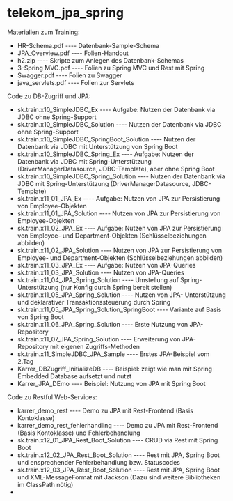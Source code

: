 # telekom_jpa_spring

Materialien zum Training:
- HR-Schema.pdf ----   Datenbank-Sample-Schema
- JPA_Overview.pdf ---- Folien-Handout
- h2.zip ----     Skripte zum Anlegen des Datenbank-Schemas
- 3-Spring MVC.pdf  ----  Folien zu Spring MVC und Rest mit Spring
- Swagger.pdf   ----  Folien zu Swagger
- java_servlets.pdf   ----    Folien zur Servlets


Code zu DB-Zugriff und JPA:
- sk.train.x10_SimpleJDBC_Ex  ----  Aufgabe: Nutzen der Datenbank via JDBC ohne Spring-Support
- sk.train.x10_SimpleJDBC_Solution  ----  Nutzen der Datenbank via JDBC ohne Spring-Support
- sk.train.x10_SimpleJDBC_SpringBoot_Solution  ---- Nutzen der Datenbank via JDBC mit Unterstützung von Spring Boot
- sk.train.x10_SimpleJDBC_Spring_Ex   ----  Aufgabe: Nutzen der Datenbank via JDBC mit Spring-Unterstützung (DriverManagerDatasource, JDBC-Template), aber ohne Spring Boot
- sk.train.x10_SimpleJDBC_Spring_Solution  ---- Nutzen der Datenbank via JDBC mit Spring-Unterstützung (DriverManagerDatasource, JDBC-Template)
- sk.train.x11_01_JPA_Ex  ---- Aufgabe: Nutzen von JPA zur Persistierung von Employee-Objekten
- sk.train.x11_01_JPA_Solution   ----  Nutzen von JPA zur Persistierung von Employee-Objekten
- sk.train.x11_02_JPA_Ex ---- Aufgabe: Nutzen von JPA zur Persistierung von Employee- und Department-Objekten (Schlüsselbeziehungen abbilden)
- sk.train.x11_02_JPA_Solution ----  Nutzen von JPA zur Persistierung von Employee- und Department-Objekten (Schlüsselbeziehungen abbilden)
- sk.train.x11_03_JPA_Ex  ----  Aufgabe: Nutzen von JPA-Queries
- sk.train.x11_03_JPA_Solution  ----  Nutzen von JPA-Queries
- sk.train.x11_04_JPA_Spring_Solution  ----   Umstellung auf Spring-Unterstützung (nur Konfig durch Spring bereit stellen)
- sk.train.x11_05_JPA_Spring_Solution  ----   Nutzen von JPA- Unterstützung und deklarativer Transaktionssteuerung durch Spring
- sk.train.x11_05_JPA_Spring_Solution_SpringBoot  ----  Variante auf Basis von Spring Boot
- sk.train.x11_06_JPA_Spring_Solution   ----  Erste Nutzung von JPA-Repository
- sk.train.x11_07_JPA_Spring_Solution   ----  Erweiterung von JPA-Repository mit eigenen Zugriffs-Methoden
- sk.train.x11_SimpleJDBC_JPA_Sample ----  Erstes JPA-Beispiel vom 2.Tag
- Karrer_DBZugriff_InitializeDB   ----    Beispiel: zeigt wie man mit Spring Embedded Database aufsetzt und nutzt
- Karrer_JPA_DEmo   ----    Beispiel: Nutzung von JPA mit Spring Boot


Code zu Restful Web-Services:
- karrer_demo_rest  ----  Demo zu JPA mit Rest-Frontend (Basis Kontoklasse)
- karrer_demo_rest_fehlerhandling   ----  Demo zu JPA mit Rest-Frontend (Basis Kontoklasse) und Fehlerbehandlung
- sk.train.x12_01_JPA_Rest_Boot_Solution  ----  CRUD via Rest mit Spring Boot
- sk.train.x12_02_JPA_Rest_Boot_Solution  ----  Rest mit JPA, Spring Boot und ensprechender Fehlerbehandlung bzw. Statuscodes
- sk.train.x12_03_JPA_Rest_Boot_Solution  ----  Rest mit JPA, Spring Boot und XML-MessageFormat mit Jackson (Dazu sind weitere Bibliotheken im ClassPath nötig)
- 

